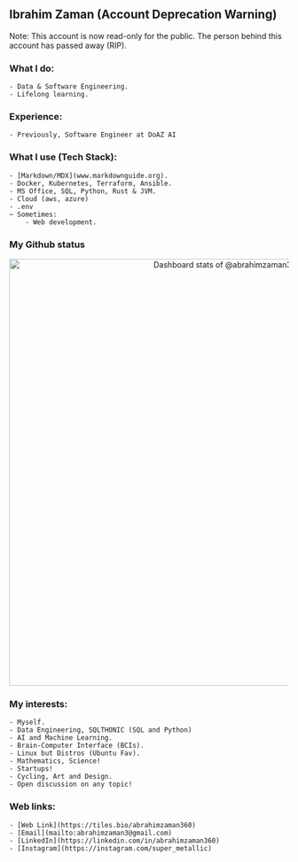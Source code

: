 ## Ibrahim Zaman (Account Deprecation Warning)

Note:
This account is now read-only for the public.
The person behind this account has passed away (RIP).

### What I do:
    - Data & Software Engineering. 
    - Lifelong learning.
    
### Experience:
    - Previously, Software Engineer at DoAZ AI
    
### What I use (Tech Stack):
    - [Markdown/MDX](www.markdownguide.org).
    - Docker, Kubernetes, Terraform, Ansible.
    - MS Office, SQL, Python, Rust & JVM.
    - Cloud (aws, azure)
    - .env
    ~ Sometimes:
        - Web development.

### My Github status
<a href="https://next.ossinsight.io/widgets/official/compose-user-dashboard-stats?user_id=46282325" target="_blank" style="display: block" align="center">
  <picture>
    <source media="(prefers-color-scheme: dark)" srcset="https://next.ossinsight.io/widgets/official/compose-user-dashboard-stats/thumbnail.png?user_id=46282325&image_size=auto&color_scheme=dark" width="771" height="auto">
    <img alt="Dashboard stats of @abrahimzaman360" src="https://next.ossinsight.io/widgets/official/compose-user-dashboard-stats/thumbnail.png?user_id=46282325&image_size=auto&color_scheme=light" width="771" height="auto">
  </picture>
</a>

<!-- Made with [OSS Insight](https://ossinsight.io/) -->
      
### My interests:
    - Myself.
    - Data Engineering, SQLTHONIC (SQL and Python)
    - AI and Machine Learning.
    - Brain-Computer Interface (BCIs).
    - Linux but Distros (Ubuntu Fav).
    - Mathematics, Science!
    - Startups!
    - Cycling, Art and Design.
    - Open discussion on any topic!

### Web links:
    - [Web Link](https://tiles.bio/abrahimzaman360)
    - [Email](mailto:abrahimzaman3@gmail.com)
    - [LinkedIn](https://linkedin.com/in/abrahimzaman360)
    - [Instagram](https://instagram.com/super_metallic)



